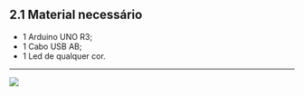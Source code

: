 ## 2.1 Material necessário
-   1 Arduino UNO R3;
-   1 Cabo USB AB;
-   1 Led de qualquer cor.

---

<a  href="https://github.com/GiganteDev/Arduino-blink/blob/main/src/2-Ambiente/2-Diagrama-de-ligacao.md"><img  src="https://img.shields.io/badge/%E2%9E%94%20-Continuar-fff"/></a>
